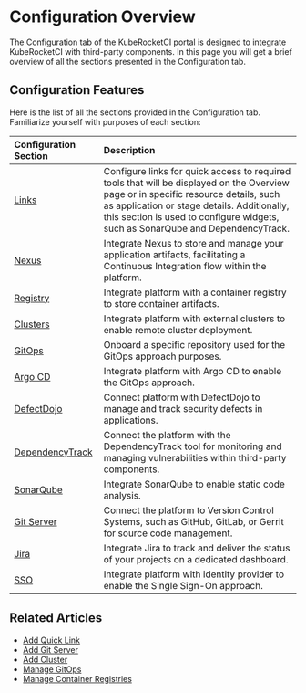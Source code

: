 # Configuration Overview

The Configuration tab of the KubeRocketCI portal is designed to integrate KubeRocketCI with third-party components. In this page you will get a brief overview of all the sections presented in the Configuration tab.

## Configuration Features

Here is the list of all the sections provided in the Configuration tab. Familiarize yourself with purposes of each section:

|Configuration Section|Description|
|:-|:-|
|[Links](quick-links.md)|Configure links for quick access to required tools that will be displayed on the Overview page or in specific resource details, such as application or stage details. Additionally, this section is used to configure widgets, such as SonarQube and DependencyTrack.|
|[Nexus](../operator-guide/artifacts-management/nexus-sonatype.md)|Integrate Nexus to store and manage your application artifacts, facilitating a Continuous Integration flow within the platform.|
|[Registry](../quick-start/integrate-container-registry.md)|Integrate platform with a container registry to store container artifacts.|
|[Clusters](add-cluster.md)|Integrate platform with external clusters to enable remote cluster deployment.|
|[GitOps](gitops.md)|Onboard a specific repository used for the GitOps approach purposes.|
|[Argo CD](../operator-guide/argocd-integration.md)|Integrate platform with Argo CD to enable the GitOps approach.|
|[DefectDojo](../operator-guide/devsecops/defectdojo.md)|Connect platform with DefectDojo to manage and track security defects in applications.|
|[DependencyTrack](../operator-guide/devsecops/dependency-track.md)|Connect the platform with the DependencyTrack tool for monitoring and managing vulnerabilities within third-party components.|
|[SonarQube](../operator-guide/code-quality/sonarqube.md)|Integrate SonarQube to enable static code analysis.|
|[Git Server](add-git-server.md)|Connect the platform to Version Control Systems, such as GitHub, GitLab, or Gerrit for source code management.|
|[Jira](../operator-guide/project-management-and-reporting/jira-integration.md)|Integrate Jira to track and deliver the status of your projects on a dedicated dashboard.|
|[SSO](../operator-guide/auth/keycloak.md)|Integrate platform with identity provider to enable the Single Sign-On approach.|

## Related Articles

* [Add Quick Link](quick-links.md)
* [Add Git Server](add-git-server.md)
* [Add Cluster](add-cluster.md)
* [Manage GitOps](gitops.md)
* [Manage Container Registries](../user-guide/manage-container-registries.md)
